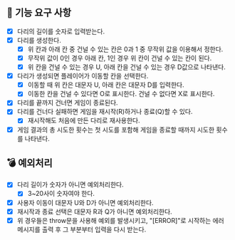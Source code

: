 ## 🚀 기능 요구 사항
- [x] 다리의 길이를 숫자로 입력받는다.
- [x] 다리를 생성한다. 
  - [x] 위 칸과 아래 칸 중 건널 수 있는 칸은 0과 1 중 무작위 값을 이용해서 정한다.
  - [x] 무작위 값이 0인 경우 아래 칸, 1인 경우 위 칸이 건널 수 있는 칸이 된다.
  - [x] 위 칸을 건널 수 있는 경우 U, 아래 칸을 건널 수 있는 경우 D값으로 나타낸다.
- [x] 다리가 생성되면 플레이어가 이동할 칸을 선택한다.
  - [x] 이동할 때 위 칸은 대문자 U, 아래 칸은 대문자 D를 입력한다.
  - [x] 이동한 칸을 건널 수 있다면 O로 표시한다. 건널 수 없다면 X로 표시한다.
- [x] 다리를 끝까지 건너면 게임이 종료된다.
- [x] 다리를 건너다 실패하면 게임을 재시작(R)하거나 종료(Q)할 수 있다.
  - [x] 재시작해도 처음에 만든 다리로 재사용한다.
- [x] 게임 결과의 총 시도한 횟수는 첫 시도를 포함해 게임을 종료할 때까지 시도한 횟수를 나타낸다.

## 💣 예외처리
- [x] 다리 길이가 숫자가 아니면 예외처리한다.
  - [x] 3~20사이 숫자여야 한다.
- [x] 사용자 이동이 대문자 U와 D가 아니면 예외처리한다.
- [x] 재시작과 종료 선택은 대문자 R과 Q가 아니면 예외처리한다.
- [x] 위 경우들은 throw문을 사용해 예외를 발생시키고, "[ERROR]"로 시작하는 에러 메시지를 출력 후 그 부분부터 입력을 다시 받는다.

